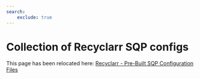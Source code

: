 ```yaml
---
search:
    exclude: true
---
```


# Collection of Recyclarr SQP configs

<meta name="robots" content="noindex, noarchive, nofollow" />

This page has been relocated here: [Recyclarr - Pre-Built SQP Configuration Files](https://recyclarr.dev/wiki/sqp-configs/)
